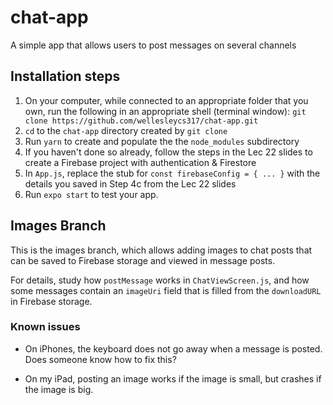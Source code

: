 # chat-app
A simple app that allows users to post messages on several channels

## Installation steps

1. On your computer, while connected to an appropriate folder that you own,
   run the following in an appropriate shell (terminal window):
   `git clone https://github.com/wellesleycs317/chat-app.git`
2. `cd` to the `chat-app` directory created by `git clone`
3. Run `yarn` to create and populate the the `node_modules` subdirectory
4. If you haven't done so already, follow the steps in the Lec 22 slides to 
   create a Firebase project with authentication & Firestore
5. In `App.js`, replace the stub for `const firebaseConfig = { ... }` with 
   the details you saved in Step 4c from the Lec 22 slides
6. Run `expo start` to test your app. 

## Images Branch

This is the images branch, which allows adding images to chat posts
that can be saved to Firebase storage and viewed in message posts.

For details, study how `postMessage` works in `ChatViewScreen.js`,
and how some messages contain an `imageUri` field that is filled
from the `downloadURL` in Firebase storage. 

### Known issues

* On iPhones, the keyboard does not go away when a message 
  is posted. Does someone know how to fix this?

* On my iPad, posting an image works if the image is small,
  but crashes if the image is big. 
